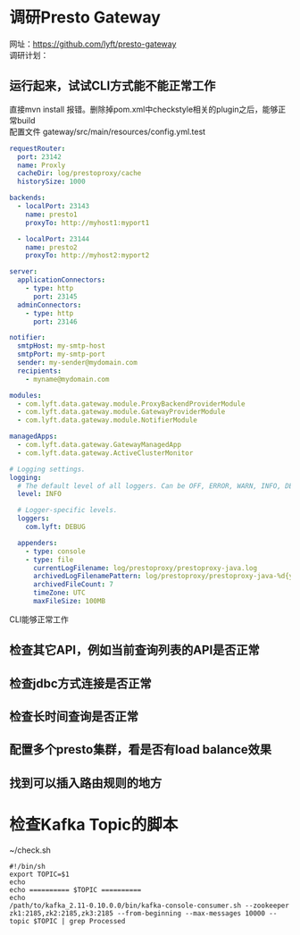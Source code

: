 # 调研Presto Gateway
网址：https://github.com/lyft/presto-gateway  
调研计划：
## 运行起来，试试CLI方式能不能正常工作  
 直接mvn install 报错。删除掉pom.xml中checkstyle相关的plugin之后，能够正常build  
 配置文件 gateway/src/main/resources/config.yml.test  
  ```yaml
  requestRouter:
    port: 23142
    name: Proxly
    cacheDir: log/prestoproxy/cache
    historySize: 1000

  backends:
    - localPort: 23143
      name: presto1
      proxyTo: http://myhost1:myport1

    - localPort: 23144
      name: presto2
      proxyTo: http://myhost2:myport2

  server:
    applicationConnectors:
      - type: http
        port: 23145
    adminConnectors:
      - type: http
        port: 23146

  notifier:
    smtpHost: my-smtp-host
    smtpPort: my-smtp-port
    sender: my-sender@mydomain.com
    recipients:
      - myname@mydomain.com

  modules:
    - com.lyft.data.gateway.module.ProxyBackendProviderModule
    - com.lyft.data.gateway.module.GatewayProviderModule
    - com.lyft.data.gateway.module.NotifierModule

  managedApps:
    - com.lyft.data.gateway.GatewayManagedApp
    - com.lyft.data.gateway.ActiveClusterMonitor

  # Logging settings.
  logging:
    # The default level of all loggers. Can be OFF, ERROR, WARN, INFO, DEBUG, TRACE, or ALL.
    level: INFO

    # Logger-specific levels.
    loggers:
      com.lyft: DEBUG

    appenders:
      - type: console
      - type: file
        currentLogFilename: log/prestoproxy/prestoproxy-java.log
        archivedLogFilenamePattern: log/prestoproxy/prestoproxy-java-%d{yyyy-MM-dd}-%i.log.gz
        archivedFileCount: 7
        timeZone: UTC
        maxFileSize: 100MB

  ```  
  CLI能够正常工作
## 检查其它API，例如当前查询列表的API是否正常
## 检查jdbc方式连接是否正常
## 检查长时间查询是否正常
## 配置多个presto集群，看是否有load balance效果
## 找到可以插入路由规则的地方

# 检查Kafka Topic的脚本
~/check.sh 
```shell
#!/bin/sh
export TOPIC=$1
echo 
echo ========== $TOPIC ==========
echo 
/path/to/kafka_2.11-0.10.0.0/bin/kafka-console-consumer.sh --zookeeper zk1:2185,zk2:2185,zk3:2185 --from-beginning --max-messages 10000 --topic $TOPIC | grep Processed
```

